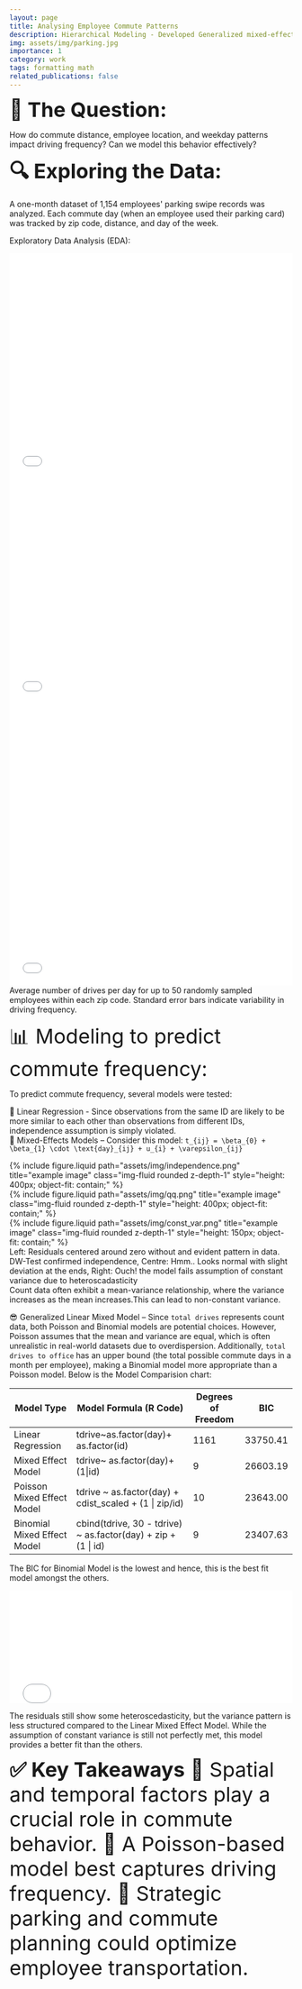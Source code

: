 ```yaml
---
layout: page
title: Analysing Employee Commute Patterns
description: Hierarchical Modeling - Developed Generalized mixed-effects models with time correlated random effects and compared the results using BIC.
img: assets/img/parking.jpg
importance: 1
category: work
tags: formatting math
related_publications: false
---
```


<span style="font-size:36px;"> **🚗 The Question:**<span>

How do commute distance, employee location, and weekday patterns impact driving frequency? Can we model this behavior effectively?

<span style="font-size:36px;"> **🔍 Exploring the Data:**<span>

A one-month dataset of 1,154 employees' parking swipe records was analyzed. Each commute day (when an employee used their parking card) was tracked by zip code, distance, and day of the week.

Exploratory Data Analysis (EDA):

<div class="row">
    <div class="col-sm mt-3 mt-md-0">
        <iframe src="/assets/html/zip_chart.html" title="Interactive Zip Code Chart" class="img-fluid rounded z-depth-1" style="width:100%; height:400px; border:none;"></iframe>
    </div>
    <div class="col-sm mt-3 mt-md-0">
        <iframe src="/assets/html/day_chart.html" title="Interactive day Code Chart" class="img-fluid rounded z-depth-1" style="width:100%; height:400px; border:none;"></iframe>
    </div>
</div>

 
<div class="row">
    <div class="col-sm mt-3 mt-md-0">
        <iframe src="/assets/html/driv_pat.html" title="Interactive Driving Pattern Chart" class="img-fluid rounded z-depth-1" style="width:100%; height:500px; border:none;"></iframe>
    </div>
</div>
<div class="caption">
    Average number of drives per day for up to 50 randomly sampled employees within each zip code. Standard error bars indicate variability in driving frequency.
</div>

<span style="font-size:36px;"> 📊 Modeling to predict commute frequency: <span>

To predict commute frequency, several models were tested:

🤔 Linear Regression - Since observations from the same ID are likely to be more similar to each other than observations from different IDs, independence assumption is simply violated.<br>
🤔 Mixed-Effects Models – Consider this model: 
`t_{ij} = \beta_{0} + \beta_{1} \cdot \text{day}_{ij} + u_{i} + \varepsilon_{ij}`
<div class="row">
    <div class="col-sm mt-3 mt-md-0">
        {% include figure.liquid path="assets/img/independence.png" title="example image" class="img-fluid rounded z-depth-1" style="height: 400px; object-fit: contain;" %}
    </div>
    <div class="col-sm mt-3 mt-md-0">
        {% include figure.liquid path="assets/img/qq.png" title="example image" class="img-fluid rounded z-depth-1" style="height: 400px; object-fit: contain;" %}
    </div>
    <div class="col-sm mt-3 mt-md-0">
        {% include figure.liquid path="assets/img/const_var.png" title="example image" class="img-fluid rounded z-depth-1" style="height: 150px; object-fit: contain;" %}
    </div>
</div>
<div class="caption">
    Left: Residuals centered around zero without and evident pattern in data. DW-Test confirmed independence, Centre: Hmm.. Looks normal with slight deviation at the ends, Right: Ouch! the model fails assumption of constant variance due to heteroscadasticity
</div>
Count data often exhibit a mean-variance relationship, where the variance increases as the mean increases.This can lead to non-constant variance.

😎 Generalized Linear Mixed Model – Since `total drives` represents count data, both Poisson and Binomial models are potential choices. However, Poisson assumes that the mean and variance are equal, which is often unrealistic in real-world datasets due to overdispersion. Additionally, `total drives to office` has an upper bound (the total possible commute days in a month per employee), making a Binomial model more appropriate than a Poisson model.
Below is the Model Comparision chart:

<table>
<thead>
<tr>
<th>Model Type</th>
<th>Model Formula (R Code)</th>
<th>Degrees of Freedom</th>
<th>BIC</th>
</tr>
</thead>
<tbody>
<tr>
<td>Linear Regression</td>
<td>tdrive~as.factor(day)+ as.factor(id)</td>
<td>1161</td>
<td>33750.41</td>
</tr>
<tr>
<td>Mixed Effect Model</td>
<td>tdrive~ as.factor(day)+(1|id)</td>
<td>9</td>
<td>26603.19</td>
</tr>
<tr>
<td>Poisson Mixed Effect Model</td>
<td>tdrive ~ as.factor(day) + cdist_scaled + (1 | zip/id)</td>
<td>10</td>
<td>23643.00</td>
</tr>
<tr>
<td>Binomial Mixed Effect Model</td>
<td>cbind(tdrive, 30 - tdrive) ~ as.factor(day) + zip + (1 | id)</td>
<td>9</td>
<td>23407.63</td>
</tr>
</tbody>
</table>

The BIC for Binomial Model is the lowest and hence, this is the best fit model amongst the others. 

<div class="row">
    <div class="col-sm mt-3 mt-md-0">
        <iframe src="/assets/img/binomial_res.png" title="Interactive Driving Pattern Chart" class="img-fluid rounded z-depth-1" style="width:100%; height:200px; border:none;"></iframe>
    </div>
</div>

The residuals still show some heteroscedasticity, but the variance pattern is less structured compared to the Linear Mixed Effect Model.
While the assumption of constant variance is still not perfectly met, this model provides a better fit than the others.

<span style="font-size:36px;"> **✅ Key Takeaways**<span>
🚀 Spatial and temporal factors play a crucial role in commute behavior.
🚀 A Poisson-based model best captures driving frequency.
🚀 Strategic parking and commute planning could optimize employee transportation.
